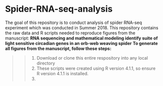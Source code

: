 # Spider-RNA-seq-analysis
The goal of this repository is to conduct analysis of spider RNA-seq experiment which was conducted in Summer 2018. This repository contains the raw data and R scripts needed to reproduce figures from the manuscript: **RNA sequencing and mathematical modeling identify suite of light sensitive circadian genes in an orb-web weaving spider**
**To generate all figures from the manuscript, follow these steps:**
>>1. Download or clone this entire respository into any local directory
>>2. These scripts were created using R version 4.1.1, so ensure R version 4.1.1 is installed.
>>3. 
